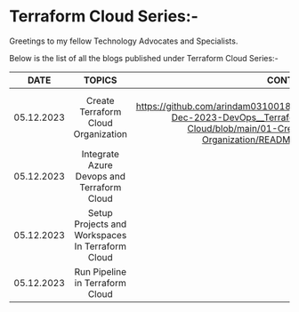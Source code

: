 # Terraform Cloud Series:-

Greetings to my fellow Technology Advocates and Specialists.

Below is the list of all the blogs published under Terraform Cloud Series:-

| __DATE__ | __TOPICS__ | __CONTENT__ |
| --------- |:---------:| -------:|
| 05.12.2023 | Create Terraform Cloud Organization | [-](https://github.com/arindam0310018/05-Dec-2023-DevOps__Terraform-Cloud/blob/main/01-Create-Organization/README.md)https://github.com/arindam0310018/05-Dec-2023-DevOps__Terraform-Cloud/blob/main/01-Create-Organization/README.md |
| 05.12.2023 | Integrate Azure Devops and Terraform Cloud | - |
| 05.12.2023 | Setup Projects and Workspaces In Terraform Cloud | - |
| 05.12.2023 | Run Pipeline in Terraform Cloud | - |

